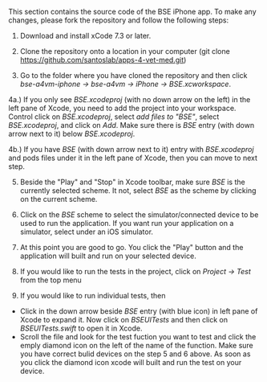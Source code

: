 This section contains the source code of the BSE iPhone app. To make any changes, please fork the repository and follow the following steps:

1) Download and install xCode 7.3 or later.

2) Clone the repository onto a location in your computer (git clone https://github.com/santoslab/apps-4-vet-med.git)

3) Go to the folder where you have cloned the repository and then click _bse-a4vm-iphone -> bse-a4vm -> iPhone -> BSE.xcworkspace_.

4a.) If you only see _BSE.xcodeproj_ (with no down arrow on the left) in the left pane of Xcode, you need to add the project into your workspace. Control click on _BSE.xcodeproj_, select _add files to "BSE"_, select _BSE.xcodeproj_, and click on _Add_. Make sure there is _BSE_ entry (with down arrow next to it) below _BSE.xcodeproj_. 

4b.) If you have _BSE_ (with down arrow next to it) entry with _BSE.xcodeproj_ and pods files under it in the left pane of Xcode, then you can move to next step.

5) Beside the "Play" and "Stop" in Xcode toolbar, make sure _BSE_ is the currently selected scheme.  It not, select _BSE_ as the scheme by clicking on the current scheme. 

6) Click on the _BSE_ scheme to select the simulator/connected device to be used to run the application. If you want run your application on a simulator, select under an iOS simulator.

7) At this point you are good to go. You click the "Play" button and the application will built and run on your selected device.

8) If you would like to run the tests in the project, click on _Project -> Test_ from the top menu

9) If you would like to run individual tests, then 
  - Click in the down arrow beside _BSE_ entry (with blue icon) in left pane of Xcode to expand it.  Now click on _BSEUITests_ and then click on _BSEUITests.swift_ to open it in Xcode.
  - Scroll the file and look for the test fuction you want to test and click the emply diamond icon on the left of the name of the function. Make sure you have correct bulid devices on the step 5 and 6 above. As soon as you click the diamond icon xcode will built and run the test on your device.

